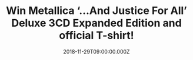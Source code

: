 ---
campaign-uuid: "c-e56a2ec8-2b22-4ac3-80b7-a4c6a317fbf8"
type: "Preview"
category: "Music"
date: "2018-11-29T09:00:00.000Z"
end-date: "2018-12-29T23:59:00.000Z"
disable-form: false
is_promoted: true
has_entry_page: true
title: "Win Metallica ‘…And Justice For All’ Deluxe 3CD Expanded Edition and official\
  \ T-shirt!"
competition-description: "<p>Metallica\_commemorate the 30th anniversary of the release\
  \ of their breakthrough fourth album\_‘…And Justice For All’ with the announcement\
  \ of its definitive reissue, out\_November 2nd\_on the band's own Blackened Recordings.\
  \ We are giving away 2 fantastic ‘…And Justice For All’ Deluxe CD Album PLUS 2 official\
  \ T-shirts of the band to 2 lucky NME AAA members to win!</p>\r\n<p>Are you Metallica’\
  s biggest fan? Enter below for a chance to win!</p>"
hero-header: "Win Metallica ‘…And Justice For All’ Deluxe 3CD Expanded Edition and\
  \ official T-shirt!"
terms-confirmation: "N/A"
banner-img: "https://assets.expresslyapp.com/asset-36397d38-6625-4c56-af4d-013072662e86.jpg"
logo-left-href: "aaa.nme.com"
logo-left-image: "https://assets.expresslyapp.com/asset-ccfee6f7-f3d3-4341-9d0e-e0d05c36e5f9.jpg"
logo-left-title: "NME AAA"
bg-image-hero: "https://assets.expresslyapp.com/asset-7c52a51a-4313-4fe8-9c10-fff10a5473b1.jpg"
bg-image-first: "https://assets.expresslyapp.com/asset-a6722ae9-b805-4d42-b6c7-b7d8517bc167.jpg"
bg-image-second: "https://assets.expresslyapp.com/asset-3e1b5888-97e4-41f7-a3c3-bf79f480fb8f.jpg"
bg-image-third: "https://assets.expresslyapp.com/asset-168da03f-bb10-4f83-9945-b126429890b6.jpg"
section1-content: "<p>…And Justice For All\_was originally released September 7th,\
  \ 1988, on Elektra Records. Certified 8x Platinum in the United States,\_…And Justice\
  \ For All\_marked a series of\_firsts for Metallica: The first full-length Metallica\
  \ recording to feature bassist Jason Newsted, the first Metallica album to crack\
  \ the U.S. Top 10 where it peaked at #6, the band’s first video and top 40 single\
  \ (“One”),\_their debut performance on the GRAMMY® Awards, as well as their first\
  \ GRAMMY® loss (Best Hard Rock/Metal Performance Vocal or Instrumental\_\_for\_…\
  And Justice for All),\_and first GRAMMY® win (Best Metal Performance for\_“One”\
  ).\_ Rolling Stone\_hailed it as\_\"a marvel of precisely channeled aggression''.</p>"
section2-content: "The ‘…And Justice For All’\_reissue will be available physically\
  \ as a Standard\_Double 180 gram\_LP, Standard CD,\_3 CD Expanded Edition,\_Cassette,\_\
  Limited Edition Deluxe Box Set and digitally as a Standard\_album\_(available to\
  \ stream and download), an\_Expanded Edition (available for download only), and\
  \ a\_Digital Deluxe Box Set\_(available for streaming and download)."
section3-content: "<p>The Expanded Edition will include previously unreleased demos,\
  \ rough mixes, previously unreleased live tracks, and an expanded booklet of never-before-seen\
  \ Ross Halfin photos.</p>\r\n<p>If you are Metallica’s biggest\_fan, this is a MUST\
  \ for you! Enter the form below for a chance to win ‘…And Justice For All’ Deluxe\
  \ 3CD Expanded Edition and official T-shirt of the band!</p>\r\n<p>Good luck!</p>\r\
  \n\_"
entry-title: "Win Metallica ‘…And Justice For All’ Deluxe 3CD Expanded Edition and\
  \ official T-shirt!"
entry-content: "Enter the draw to win  Metallica ‘…And Justice For All’ Deluxe 3CD\
  \ Expanded Edition and official T-shirt before 23:59 on 29th of December 2018."
has-winner: false
prize-description: "Metallica ‘…And Justice For All’ Deluxe 3CD Expanded Edition and\
  \ official T-shirt. Each winner will be randomly assigned 1 of the 2 t-shirts from\
  \ the available colours and sizes: White - size large & Black - size medium."
special-conditions: "Multiple entries are allowed up to one every day."
---